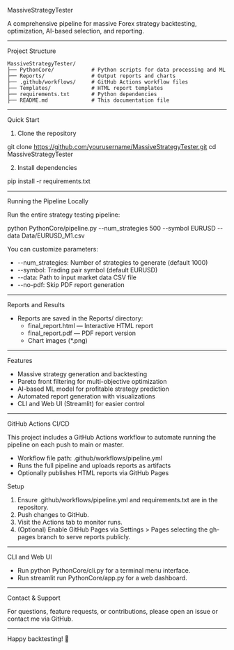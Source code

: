 MassiveStrategyTester

A comprehensive pipeline for massive Forex strategy backtesting, optimization, AI-based selection, and reporting.

---

Project Structure

```
MassiveStrategyTester/
├── PythonCore/            # Python scripts for data processing and ML
├── Reports/               # Output reports and charts
├── .github/workflows/     # GitHub Actions workflow files
├── Templates/             # HTML report templates
├── requirements.txt       # Python dependencies
├── README.md              # This documentation file
```

---

Quick Start

1. Clone the repository

git clone https://github.com/yourusername/MassiveStrategyTester.git
cd MassiveStrategyTester

2. Install dependencies

pip install -r requirements.txt

---

Running the Pipeline Locally

Run the entire strategy testing pipeline:

python PythonCore/pipeline.py --num_strategies 500 --symbol EURUSD --data Data/EURUSD_M1.csv

You can customize parameters:

- --num_strategies: Number of strategies to generate (default 1000)
- --symbol: Trading pair symbol (default EURUSD)
- --data: Path to input market data CSV file
- --no-pdf: Skip PDF report generation

---

Reports and Results

- Reports are saved in the Reports/ directory:
  - final_report.html — Interactive HTML report
  - final_report.pdf — PDF report version
  - Chart images (*.png)

---

Features

- Massive strategy generation and backtesting
- Pareto front filtering for multi-objective optimization
- AI-based ML model for profitable strategy prediction
- Automated report generation with visualizations
- CLI and Web UI (Streamlit) for easier control

---

GitHub Actions CI/CD

This project includes a GitHub Actions workflow to automate running the pipeline on each push to main or master.

- Workflow file path: .github/workflows/pipeline.yml
- Runs the full pipeline and uploads reports as artifacts
- Optionally publishes HTML reports via GitHub Pages

Setup

1. Ensure .github/workflows/pipeline.yml and requirements.txt are in the repository.
2. Push changes to GitHub.
3. Visit the Actions tab to monitor runs.
4. (Optional) Enable GitHub Pages via Settings > Pages selecting the gh-pages branch to serve reports publicly.

---

CLI and Web UI

- Run python PythonCore/cli.py for a terminal menu interface.
- Run streamlit run PythonCore/app.py for a web dashboard.

---

Contact & Support

For questions, feature requests, or contributions, please open an issue or contact me via GitHub.

---

Happy backtesting! 🚀
